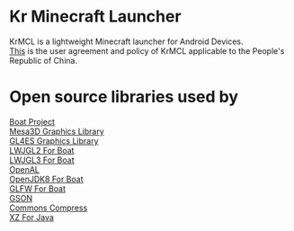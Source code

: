 # Kr Minecraft Launcher
KrMCL is a lightweight Minecraft launcher for Android Devices.  
[This](https://krmcl.com/agreement.html) is the user agreement and policy of KrMCL applicable to the People's Republic of China.  

# Open source libraries used by
[Boat Project](https://github.com/AOF-Dev/BoatApp)  
[Mesa3D Graphics Library](https://github.com/mesa3d/mesa)  
[GL4ES Graphics Library](https://github.com/ptitSeb/gl4es)    
[LWJGL2 For Boat](https://github.com/AOF-Dev/lwjgl-boat)  
[LWJGL3 For Boat](https://github.com/AOF-Dev/lwjgl3-boat)  
[OpenAL](https://github.com/kcat/openal-soft)  
[OpenJDK8 For Boat](https://github.com/CosineMath/openjdk-jdk8u-aarch32-android)  
[GLFW For Boat](https://github.com/CosineMath/glfw-boat)  
[GSON](https://github.com/google/gson)  
[Commons Compress](https://github.com/apache/commons-compress)  
[XZ For Java](https://git.tukaani.org/?p=xz-java.git;a=summary)  

